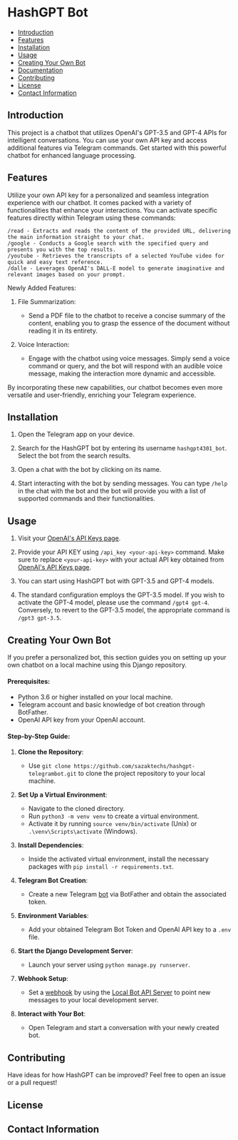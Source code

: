 # HashGPT Bot
- [Introduction](#introduction)
- [Features](#features)
- [Installation](#installation)
- [Usage](#usage)
- [Creating Your Own Bot](#creating-your-own-bot)
- [Documentation](#documentation)
- [Contributing](#contributing)
- [License](#license)
- [Contact Information](#contact-information)

## Introduction

This project is a chatbot that utilizes OpenAI's GPT-3.5 and GPT-4 APIs for intelligent conversations. You can use your own API key and access additional features via Telegram commands. Get started with this powerful chatbot for enhanced language processing.

## Features

Utilize your own API key for a personalized and seamless integration experience with our chatbot. It comes packed with a variety of functionalities that enhance your interactions. You can activate specific features directly within Telegram using these commands:

    /read - Extracts and reads the content of the provided URL, delivering the main information straight to your chat.
    /google - Conducts a Google search with the specified query and presents you with the top results.
    /youtube - Retrieves the transcripts of a selected YouTube video for quick and easy text reference.
    /dalle - Leverages OpenAI's DALL-E model to generate imaginative and relevant images based on your prompt.

Newly Added Features:

1. File Summarization:
    - Send a PDF file to the chatbot to receive a concise summary of the content, enabling you to grasp the essence of the document without reading it in its entirety.

2. Voice Interaction:
    - Engage with the chatbot using voice messages. Simply send a voice command or query, and the bot will respond with an audible voice message, making the interaction more dynamic and accessible.

By incorporating these new capabilities, our chatbot becomes even more versatile and user-friendly, enriching your Telegram experience.

## Installation

1. Open the Telegram app on your device.

2. Search for the HashGPT bot by entering its username `hashgpt4301_bot`. Select the bot from the search results.

3. Open a chat with the bot by clicking on its name.

4. Start interacting with the bot by sending messages. You can type `/help` in the chat with the bot and the bot will provide you with a list of supported commands and their functionalities.

## Usage

1. Visit your [OpenAI's API Keys page](https://platform.openai.com/account/api-keys).

2. Provide your API KEY using `/api_key <your-api-key>` command. Make sure to replace `<your-api-key>` with your actual API key obtained from [OpenAI's API Keys page](https://platform.openai.com/account/api-keys).

3. You can start using HashGPT bot with GPT-3.5 and GPT-4 models.
 
4. The standard configuration employs the GPT-3.5 model. If you wish to activate the GPT-4 model, please use the command `/gpt4 gpt-4`. Conversely, to revert to the GPT-3.5 model, the appropriate command is `/gpt3 gpt-3.5`.

## Creating Your Own Bot

If you prefer a personalized bot, this section guides you on setting up your own chatbot on a local machine using this Django repository.

#### Prerequisites:
- Python 3.6 or higher installed on your local machine.
- Telegram account and basic knowledge of bot creation through BotFather.
- OpenAI API key from your OpenAI account.

#### Step-by-Step Guide:

1. **Clone the Repository**: 
   - Use `git clone https://github.com/sazaktechs/hashgpt-telegrambot.git` to clone the project repository to your local machine.

2. **Set Up a Virtual Environment**: 
   - Navigate to the cloned directory.
   - Run `python3 -m venv venv` to create a virtual environment.
   - Activate it by running `source venv/bin/activate` (Unix) or `.\venv\Scripts\activate` (Windows).

3. **Install Dependencies**:
   - Inside the activated virtual environment, install the necessary packages with `pip install -r requirements.txt`.

4. **Telegram Bot Creation**:
   - Create a new Telegram [bot](https://core.telegram.org/bots/features#botfather) via BotFather and obtain the associated token.

5. **Environment Variables**: 
   - Add your obtained Telegram Bot Token and OpenAI API key to a `.env` file.

6. **Start the Django Development Server**:
   - Launch your server using `python manage.py runserver`.

7. **Webhook Setup**:
   - Set a [webhook](https://core.telegram.org/bots/api#setwebhook) by using the [Local Bot API Server](https://github.com/tdlib/telegram-bot-api) to point new messages to your local development server.

8. **Interact with Your Bot**:
   - Open Telegram and start a conversation with your newly created bot.

## Contributing

Have ideas for how HashGPT can be improved? Feel free to open an issue or a pull request!

## License



## Contact Information

